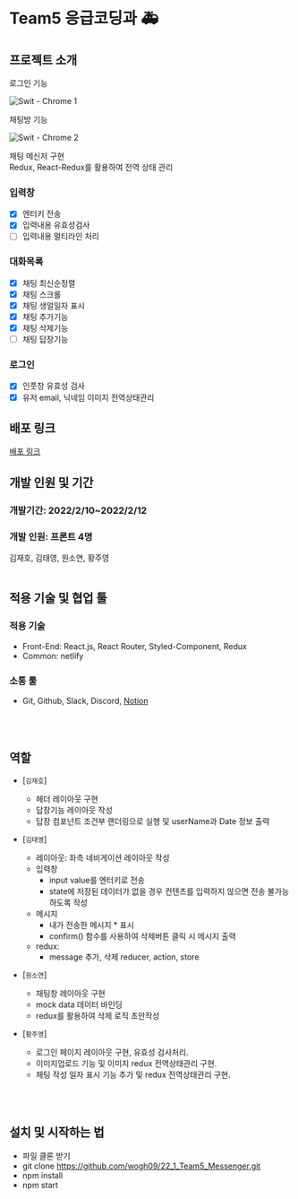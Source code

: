 # Team5 응급코딩과 🚑

## 프로젝트 소개
로그인 기능


![Swit - Chrome 1](https://user-images.githubusercontent.com/84889602/153701527-df004d81-fda4-41da-b302-bf4ff2d56fef.gif)


채팅방 기능


![Swit - Chrome 2](https://user-images.githubusercontent.com/84889602/153701532-bc9ecfee-8be9-46ab-bb04-1fd6ded4d441.gif)



채팅 메신저 구현 <br/>
Redux, React-Redux를 활용하여 전역 상태 관리

### 입력창

- [x] 엔터키 전송
- [x] 입력내용 유효성검사
- [ ] 입력내용 멀티라인 처리

### 대화목록

- [x] 채팅 최신순정렬
- [x] 채팅 스크롤
- [x] 채팅 생얼일자 표시
- [x] 채팅 추가기능
- [x] 채팅 삭제기능
- [ ] 채팅 답장기능

### 로그인

- [x] 인풋창 유효성 검사
- [x] 유저 email, 닉네임 이미지 전역상태관리

## 배포 링크

<a href="https://nostalgic-wilson-ae40e3.netlify.app/">배포 링크</a>

## 개발 인원 및 기간

### 개발기간: 2022/2/10~2022/2/12

### 개발 인원: 프론트 4명

김재호, 김태영, 원소연, 황주영
<br/><br/>

## 적용 기술 및 협업 툴

### 적용 기술

- Front-End: React.js, React Router, Styled-Component, Redux
- Common: netlify

### 소통 툴

- Git, Github, Slack, Discord, <a href="https://olive-trapezoid-dec.notion.site/4-Swit-e7c4a7f8bf2e4cf09ea9c1267f0c5d02">Notion</a>

<br/><br/>

## 역할

- [`김재호`]

  - 헤더 레이아웃 구현
  - 답장기능 레이아웃 작성
  - 답장 컴포넌트 조건부 랜더링으로 실행 및 userName과 Date 정보 출력
   
  

- [`김태영`]

  - 레이아웃: 좌측 네비게이션 레이아웃 작성
  - 입력창
    - input value를 엔터키로 전송
    - state에 저장된 데이터가 없을 경우 컨텐츠를 입력하지 않으면 전송 불가능 하도록 작성
  - 메시지
    - 내가 전송한 메시지 \* 표시
    - confirm() 함수를 사용하여 삭제버튼 클릭 시 메시지 출력
  - redux:
    - message 추가, 삭제 reducer, action, store

- [`원소연`]

  - 채팅창 레이아웃 구현
  - mock data 데이터 바인딩
  - redux를 활용하여 삭제 로직 초안작성

- [`황주영`]

  - 로그인 페이지 레이아웃 구현, 유효성 검사처리.
  - 이미지업로드 기능 및 이미지 redux 전역상태관리 구현.
  - 체팅 작성 일자 표시 기능 추가 및 redux 전역상태관리 구현.

<br/><br/>

## 설치 및 시작하는 법

- 파일 클론 받기
- git clone https://github.com/wogh09/22_1_Team5_Messenger.git
- npm install
- npm start
  </br>
